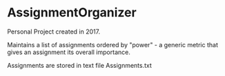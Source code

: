# AssignmentOrganizer

Personal Project created in 2017.

Maintains a list of assignments ordered by "power" - a generic metric that gives an assignment its overall importance.

Assignments are stored in text file Assignments.txt